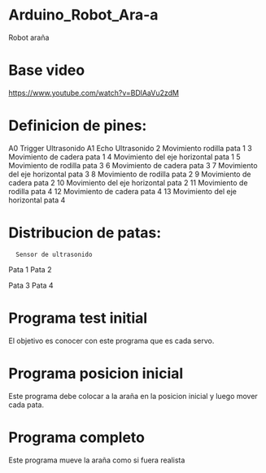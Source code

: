 # Arduino_Robot_Ara-a
Robot araña
# Base video
https://www.youtube.com/watch?v=BDlAaVu2zdM
# Definicion de pines:
A0 Trigger Ultrasonido
A1 Echo Ultrasonido
2 Movimiento rodilla pata 1
3 Movimiento de cadera pata 1
4 Movimiento del eje horizontal pata 1
5 Movimiento de rodilla pata 3
6 Movimiento de cadera pata 3
7 Movimiento del eje horizontal pata 3
8 Movimiento de rodilla pata 2
9 Movimiento de cadera pata 2
10 Movimiento del eje horizontal pata 2
11 Movimiento de rodilla pata 4
12 Movimiento de cadera pata 4
13 Movimiento del eje horizontal pata 4
# Distribucion de patas:

      Sensor de ultrasonido
  Pata 1                     Pata 2
  
  
  Pata 3                    Pata 4
  
# Programa test initial
El objetivo es conocer con este programa que es cada servo.
# Programa posicion inicial
Este programa debe colocar a la araña en la posicion inicial y luego mover cada pata.
# Programa completo
Este programa mueve la araña como si fuera realista
  
